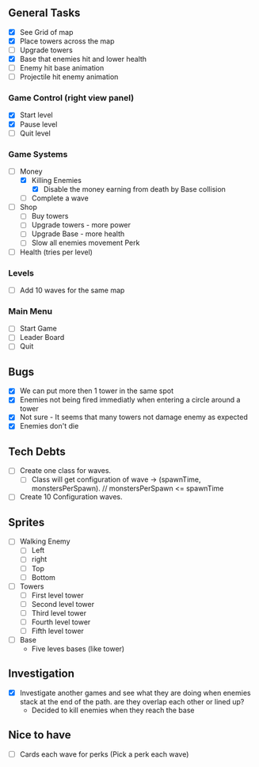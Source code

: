 ## General Tasks
- [x] See Grid of map
- [x] Place towers across the map
- [ ] Upgrade towers
- [x] Base that enemies hit and lower health
- [ ] Enemy hit base animation
- [ ] Projectile hit enemy animation

### Game Control (right view panel)
- [x] Start level
- [x] Pause level
- [ ] Quit level

### Game Systems
- [ ] Money
  - [x] Killing Enemies
    - [x] Disable the money earning from death by Base collision
  - [ ] Complete a wave
- [ ] Shop
  - [ ] Buy towers
  - [ ] Upgrade towers - more power
  - [ ] Upgrade Base - more health
  - [ ] Slow all enemies movement Perk
- [ ] Health (tries per level)

### Levels 
- [ ] Add 10 waves for the same map

### Main Menu 
- [ ] Start Game
- [ ] Leader Board
- [ ] Quit

## Bugs
- [x] We can put more then 1 tower in the same spot
- [x] Enemies not being fired immediatly when entering a circle around a tower
- [x] Not sure - It seems that many towers not damage enemy as expected
- [x] Enemies don't die

## Tech Debts 
- [ ] Create one class for waves.
    - [ ] Class will get configuration of wave -> (spawnTime, monstersPerSpawn). // monstersPerSpawn <= spawnTime
- [ ] Create 10 Configuration waves. 

## Sprites 
- [ ] Walking Enemy 
    - [ ] Left
    - [ ] right
    - [ ] Top
    - [ ] Bottom
- [ ] Towers
    - [ ] First level tower
    - [ ] Second level tower
    - [ ] Third level tower
    - [ ] Fourth level tower
    - [ ] Fifth level tower
- [ ] Base
    - Five leves bases (like tower)

## Investigation
- [x] Investigate another games and see what they are doing when enemies stack at the end of the path. are they overlap each other or lined up?  
    - Decided to kill enemies when they reach the base

## Nice to have
- [ ] Cards each wave for perks (Pick a perk each wave)

